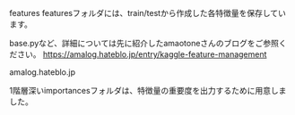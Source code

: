 features
featuresフォルダには、train/testから作成した各特徴量を保存しています。

base.pyなど、詳細については先に紹介したamaotoneさんのブログをご参照ください。
https://amalog.hateblo.jp/entry/kaggle-feature-management

amalog.hateblo.jp

1階層深いimportancesフォルダは、特徴量の重要度を出力するために用意しました。